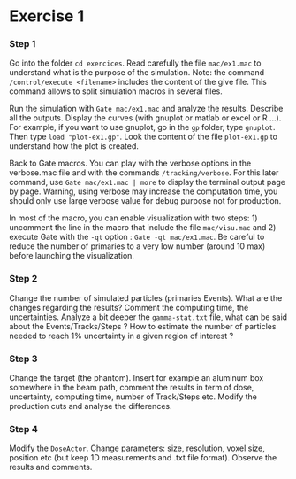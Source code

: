 # Exercise 1


### Step 1

Go into the folder ```cd exercices```. Read carefully the file ```mac/ex1.mac``` to understand what is the purpose of the simulation. Note: the command ```/control/execute <filename>``` includes the content of the give file. This command allows to split simulation macros in several files.

Run the simulation with ```Gate mac/ex1.mac``` and analyze the results. Describe all the outputs. Display the curves (with gnuplot or matlab or excel or R ...). For example, if you want to use gnuplot, go in the ```gp``` folder, type ```gnuplot```. Then type ```load "plot-ex1.gp"```. Look the content of the file ```plot-ex1.gp``` to understand how the plot is created.

Back to Gate macros. You can play with the verbose options in the verbose.mac file and with the commands ```/tracking/verbose```. For this later command, use ```Gate mac/ex1.mac | more``` to display the terminal output page by page. Warning, using verbose may increase the computation time, you should only use large verbose value for debug purpose not for production.

In most of the macro, you can enable visualization with two steps: 1) uncomment the line in the macro that include the file ```mac/visu.mac``` and 2) execute Gate with the ```-qt``` option : ```Gate -qt mac/ex1.mac```. Be careful to reduce the number of primaries to a very low number (around 10 max) before launching the visualization.

### Step 2

Change the number of simulated particles (primaries Events). What are the changes regarding the results? Comment the computing time, the uncertainties. Analyze a bit deeper the ```gamma-stat.txt``` file, what can be said about the Events/Tracks/Steps ? How to estimate the number of particles needed to reach 1% uncertainty in a given region of interest ?

### Step 3

Change the target (the phantom). Insert for example an aluminum box somewhere in the beam path, comment the results in term of dose, uncertainty, computing time, number of Track/Steps etc. Modify the production cuts and analyse the differences.

### Step 4

Modify the ```DoseActor```. Change parameters: size, resolution, voxel size, position etc (but keep 1D measurements and .txt file format). Observe the results and comments.
